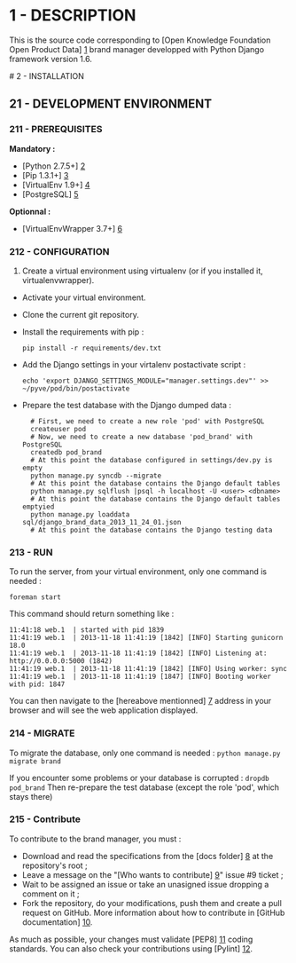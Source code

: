 # 1 - DESCRIPTION

This is the source code corresponding to [Open Knowledge Foundation Open Product Data] [1] brand manager developped with Python Django framework version 1.6.

[1]: <http://product.okfn.org> "OKFN Open Product Data website"

# 2 - INSTALLATION

## 21 - DEVELOPMENT ENVIRONMENT

### 211 - PREREQUISITES

**Mandatory :**

* [Python 2.7.5+] [2]
* [Pip 1.3.1+] [3]
* [VirtualEnv 1.9+] [4]
* [PostgreSQL] [5]

[2]: <http://www.python.org/getit/> "Python install documentation"
[3]: <http://www.pip-installer.org/en/latest/installing.html> "Pip install documentation"
[4]: <https://pypi.python.org/pypi/virtualenv> "VirtualEnv install documentation"
[5]: <http://www.postgresql.org/download/> "PostgreSQL Download Page"

**Optionnal :**

* [VirtualEnvWrapper 3.7+] [6]

[6]: <http://virtualenvwrapper.readthedocs.org/en/latest/install.html#basic-installation> "VirtualEnvWrapper install documentation"

### 212 - CONFIGURATION

1. Create a virtual environment using virtualenv (or if you installed it, virtualenvwrapper).
- Activate your virtual environment.
- Clone the current git repository.
- Install the requirements with pip :

  `pip install -r requirements/dev.txt`

- Add the Django settings in your virtalenv postactivate script :
  
  `echo 'export DJANGO_SETTINGS_MODULE="manager.settings.dev"' >> ~/pyve/pod/bin/postactivate`

- Prepare the test database with the Django dumped data :

        # First, we need to create a new role 'pod' with PostgreSQL 
        createuser pod
        # Now, we need to create a new database 'pod_brand' with PostgreSQL
        createdb pod_brand
        # At this point the database configured in settings/dev.py is empty
        python manage.py syncdb --migrate
        # At this point the database contains the Django default tables
        python manage.py sqlflush |psql -h localhost -U <user> <dbname>
        # At this point the database contains the Django default tables emptyied
        python manage.py loaddata sql/django_brand_data_2013_11_24_01.json
        # At this point the database contains the Django testing data

### 213 - RUN

To run the server, from your virtual environment, only one command is needed :

`foreman start`

This command should return something like :

    11:41:18 web.1  | started with pid 1839
    11:41:19 web.1  | 2013-11-18 11:41:19 [1842] [INFO] Starting gunicorn 18.0
    11:41:19 web.1  | 2013-11-18 11:41:19 [1842] [INFO] Listening at: http://0.0.0.0:5000 (1842)
    11:41:19 web.1  | 2013-11-18 11:41:19 [1842] [INFO] Using worker: sync
    11:41:19 web.1  | 2013-11-18 11:41:19 [1847] [INFO] Booting worker with pid: 1847

You can then navigate to the [hereabove mentionned] [7] address in your browser and will see the web application displayed.

[7]: <http://127.0.0.1:5000> "Localhost Python Django server"

### 214 - MIGRATE

To migrate the database, only one command is needed :
`python manage.py migrate brand`

If you encounter some problems or your database is corrupted :
`dropdb pod_brand`
Then re-prepare the test database (except the role 'pod', which stays there)

### 215 - Contribute

To contribute to the brand manager, you must :

- Download and read the specifications from the [docs folder] [8] at the repository's root ;
- Leave a message on the "[Who wants to contribute] [9]" issue #9 ticket ;
- Wait to be assigned an issue or take an unasigned issue dropping a comment on it ;
- Fork the repository, do your modifications, push them and create a pull request on GitHub. More information about how to contribute in [GitHub documentation] [10].

As much as possible, your changes must validate [PEP8] [11] coding standards. You can also check your contributions using [Pylint] [12].

[8]: <https://github.com/okfn/brand-manager/tree/master/docs> "Documentation folder"
[9]: <https://github.com/okfn/brand-manager/issues/9> "Who wants to contribute"
[10]: <https://help.github.com/articles/fork-a-repo> "GitHub documentation to contribute to a project"
[11]: <http://www.python.org/dev/peps/pep-0008/> "PEP8 coding convention"
[12]: <http://www.pylint.org/> "Pylint"

